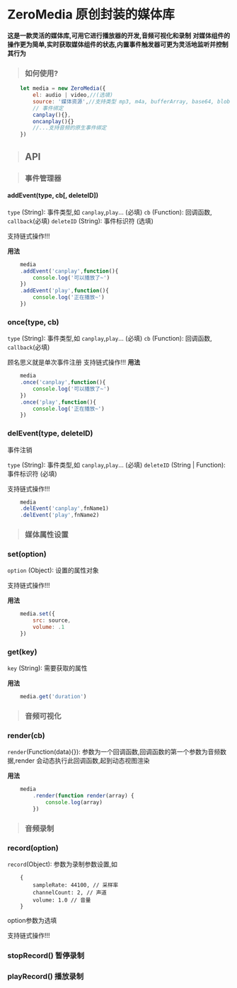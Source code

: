 # ZeroMedia 原创封装的媒体库

**这是一款灵活的媒体库,可用它进行播放器的开发,音频可视化和录制**
**对媒体组件的操作更为简单,实时获取媒体组件的状态,内置事件触发器可更为灵活地监听并控制其行为**
> ### 如何使用?

```js
    let media = new ZeroMedia({
        el: audio | video,//(选填)
        source: '媒体资源',//支持类型 mp3, m4a, bufferArray, base64, blob...,
        // 事件绑定
        canplay(){},
        oncanplay(){}
        //...支持音频的原生事件绑定
    })
```


> ## API 

> ### 事件管理器

#### addEvent(type, cb[, deleteID])

`type` (String): 事件类型,如 `canplay`,`play`... (必填)
`cb` (Function): 回调函数, `callback`(必填)
`deleteID` (String): 事件标识符 (选填)

支持链式操作!!!

**用法**
```js
    media
    .addEvent('canplay',function(){
        console.log('可以播放了~')
    })
    .addEvent('play',function(){
        console.log('正在播放~')
    })
```

### once(type, cb)
`type` (String): 事件类型,如 `canplay`,`play`... (必填)
`cb` (Function): 回调函数, `callback`(必填)

顾名思义就是单次事件注册
支持链式操作!!!
**用法**
```js
    media
    .once('canplay',function(){
        console.log('可以播放了~')
    })
    .once('play',function(){
        console.log('正在播放~')
    })
```
### delEvent(type, deleteID)
事件注销

`type` (String): 事件类型,如 `canplay`,`play`... (必填)
`deleteID` (String | Function): 事件标识符 (必填)

支持链式操作!!!

```js
    media
    .delEvent('canplay',fnName1)
    .delEvent('play',fnName2)
```

> ### 媒体属性设置
### set(option)

`option` (Object): 设置的属性对象

支持链式操作!!!

**用法**
```js
    media.set({
        src: source,
        volume: .1
    })
```

### get(key)

`key` (String): 需要获取的属性


**用法**
```js
    media.get('duration')
```

> ### 音频可视化
### render(cb)
`render`(Function(data){}): 参数为一个回调函数,回调函数的第一个参数为音频数据,render 会动态执行此回调函数,起到动态视图渲染

**用法**
```js
    media
        .render(function render(array) {
            console.log(array)
        })
```

> ### 音频录制
### record(option)
`record`(Object): 参数为录制参数设置,如
```
    {
        sampleRate: 44100, // 采样率
        channelCount: 2, // 声道
        volume: 1.0 // 音量
    }
```
option参数为选填

支持链式操作!!!

### stopRecord() 暂停录制

### playRecord() 播放录制